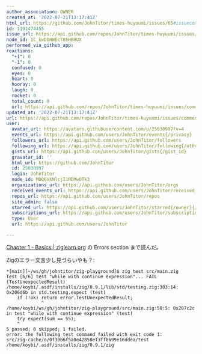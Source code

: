 ```yaml
---
author_association: OWNER
created_at: '2022-07-21T13:17:41Z'
html_url: https://github.com/JohnTitor/times-huyuumi/issues/65#issuecomment-1191474455
id: 1191474455
issue_url: https://api.github.com/repos/JohnTitor/times-huyuumi/issues/65
node_id: IC_kwDOHWEcT85HBHUX
performed_via_github_app: 
reactions:
  "+1": 0
  "-1": 0
  confused: 0
  eyes: 0
  heart: 0
  hooray: 0
  laugh: 0
  rocket: 0
  total_count: 0
  url: https://api.github.com/repos/JohnTitor/times-huyuumi/issues/comments/1191474455/reactions
updated_at: '2022-07-21T13:17:41Z'
url: https://api.github.com/repos/JohnTitor/times-huyuumi/issues/comments/1191474455
user:
  avatar_url: https://avatars.githubusercontent.com/u/25030997?v=4
  events_url: https://api.github.com/users/JohnTitor/events{/privacy}
  followers_url: https://api.github.com/users/JohnTitor/followers
  following_url: https://api.github.com/users/JohnTitor/following{/other_user}
  gists_url: https://api.github.com/users/JohnTitor/gists{/gist_id}
  gravatar_id: ''
  html_url: https://github.com/JohnTitor
  id: 25030997
  login: JohnTitor
  node_id: MDQ6VXNlcjI1MDMwOTk3
  organizations_url: https://api.github.com/users/JohnTitor/orgs
  received_events_url: https://api.github.com/users/JohnTitor/received_events
  repos_url: https://api.github.com/users/JohnTitor/repos
  site_admin: false
  starred_url: https://api.github.com/users/JohnTitor/starred{/owner}{/repo}
  subscriptions_url: https://api.github.com/users/JohnTitor/subscriptions
  type: User
  url: https://api.github.com/users/JohnTitor

---
```

[Chapter 1 - Basics | ziglearn.org](https://ziglearn.org/chapter-1/) の Errors section まで読んだ。

Zigのエラー文言少し見づらいやも？:
```
*[main][~/ws/gh/johntitor/zig-playground]$ zig test src/main.zig
Test [6/6] test "while with continue expression"... FAIL (TestUnexpectedResult)
/home/koybi/.asdf/installs/zig/0.9.1/lib/std/testing.zig:303:14: 0x206d6b in std.testing.expect (test)
    if (!ok) return error.TestUnexpectedResult;
             ^
/home/koybi/ws/gh/johntitor/zig-playground/src/main.zig:50:5: 0x207c2c in test "while with continue expression" (test)
    try expect(sum == 55);
    ^
5 passed; 0 skipped; 1 failed.
error: the following test command failed with exit code 1:
src/zig-cache/o/0f39b6f5a0e42858ef3ff8699e16ddea/test /home/koybi/.asdf/installs/zig/0.9.1/zig
```